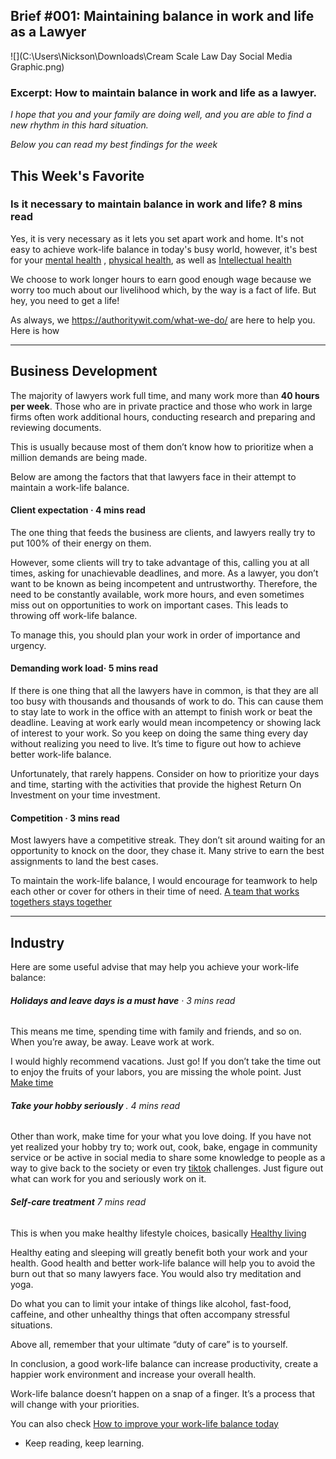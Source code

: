 ## Brief #001: Maintaining balance in work and life as a Lawyer

![](C:\Users\Nickson\Downloads\Cream Scale Law Day Social Media Graphic.png)



### Excerpt: How to maintain balance in work and life as a lawyer. 

*I hope that you and your family are doing well, and you are able to find a new rhythm in this hard situation.*

*Below you can read my best findings for the week*

## This Week's Favorite

### **Is it necessary to maintain balance in work and life?**  8 mins read

Yes, it is very necessary as it lets you set apart work and home. It's not easy to achieve work-life balance in today's busy world, however, it's best for your [mental health](https://www.mentalhealth.com) , [physical health](https://www.physicalhealth.com), as well as [Intellectual health](https://faculty.uams.edu/intellectualhealth/)

We choose to work longer hours to earn good enough wage because we worry too much about our livelihood which, by the way is a fact of life. But hey, you need to get a life!

As always, we https://authoritywit.com/what-we-do/ are here to help you. Here is how

------

## Business Development

The majority of lawyers work full time, and many work more than **40 hours per week**. Those who are in private practice and those who work in large firms often work additional hours, conducting research and preparing and reviewing documents.

This is usually because most of them don’t know how to prioritize when a million demands are being made.

Below are among the factors that that lawyers face in their attempt to maintain a work-life balance.

#### **Client expectation** · 4 mins read

The one thing that feeds the business are clients, and lawyers really try to put 100% of their energy on them. 

However, some clients will try to take advantage of this, calling you at all times, asking for unachievable deadlines, and more. As a lawyer, you don’t want to be known as being incompetent and untrustworthy. Therefore, the need to be constantly available, work more hours, and even sometimes miss out on opportunities to work on important cases. This leads to throwing off work-life balance. 

To manage this, you should plan your work in order of importance and urgency.

#### **Demanding work load**· 5 mins read

If there is one thing that all the lawyers have in common, is that they are all too busy with thousands and thousands of work to do. This can cause them to stay late to work in the office with an attempt to finish work or beat the deadline. Leaving at work early would mean incompetency or showing lack of interest to your work. So you keep on doing the same thing every day without realizing you need to live. It’s time to figure out how to achieve better work-life balance.

Unfortunately, that rarely happens. Consider on how to prioritize your days and time, starting with the activities that provide the highest Return On Investment on your time investment. 

#### **Competition** · 3 mins read

Most lawyers have a competitive streak. They don’t sit around waiting for an opportunity to knock on the door, they chase it. Many strive to earn the best assignments to land the best cases. 

To maintain the work-life balance, I would encourage for teamwork to help each other or cover for others in their time of need. [A team that works togethers stays together](https://n-o-v-a.com/blog/team-works-together-stays-together/)



------

## Industry

Here are some useful advise that may help you achieve your work-life balance:

###### **Holidays and leave days is a must have** · 3 mins read 

This means me time, spending time with family and friends, and so on. When you’re away, be away. Leave work at work.

I would highly recommend vacations. Just go! If you don’t take the time out to enjoy the fruits of your labors, you are missing the whole point. Just [Make time ](http://www.librarything.com/work/22348415/reviews/162558963)

###### **Take your hobby seriously** . 4 mins read

Other than work, make time for your what you love doing. If you have not yet realized your hobby try to; work out, cook, bake, engage in community service or be active in social media to share some knowledge to people as a way to give back to the society or even try [tiktok](https://www.tiktok.com) challenges. Just figure out what can work for you and seriously work on it.

###### **Self-care treatment**  7 mins read

This is when you make healthy lifestyle choices, basically [Healthy living](https://www.medicinenet.com/healthy_living/article.htm) 

Healthy eating and sleeping will greatly benefit both your work and your health. Good health and better work-life balance will help you to avoid the burn out that so many lawyers face. You would also try meditation and yoga.

Do what you can to limit your intake of things like alcohol, fast-food, caffeine, and other unhealthy things that often accompany stressful situations.

Above all, remember that your ultimate “duty of care” is to yourself.



In conclusion, a good work-life balance can increase productivity, create a happier work environment and increase your overall health.

Work-life balance doesn’t happen on a snap of a finger. It’s a process that will change with your priorities. 

You can also check [How to improve your work-life balance today](https://www.businessnewsdaily.com/5244-improve-work-life-balance-today.html#what-is-work-life-balance-and-why-is-it-important)

- Keep reading, keep learning.

